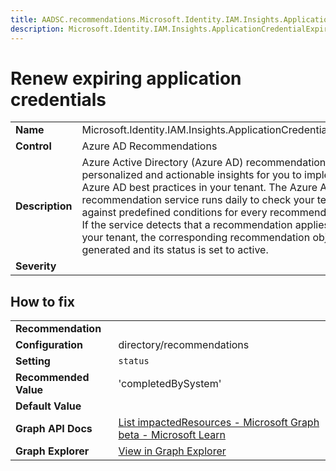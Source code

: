 ```yaml
---
title: AADSC.recommendations.Microsoft.Identity.IAM.Insights.ApplicationCredentialExpiry
description: Microsoft.Identity.IAM.Insights.ApplicationCredentialExpiry - Renew expiring application credentials
---
```


# Renew expiring application credentials



| | |
|-|-|
| **Name** | Microsoft.Identity.IAM.Insights.ApplicationCredentialExpiry |
| **Control** | Azure AD Recommendations |
| **Description** | Azure Active Directory (Azure AD) recommendations are personalized and actionable insights for you to implement Azure AD best practices in your tenant. The Azure AD recommendation service runs daily to check your tenant against predefined conditions for every recommendation. If the service detects that a recommendation applies to your tenant, the corresponding recommendation object is generated and its status is set to active. |
| **Severity** |  |

## How to fix
| | |
|-|-|
| **Recommendation** |  |
| **Configuration** | directory/recommendations |
| **Setting** | `status` |
| **Recommended Value** | 'completedBySystem' |
| **Default Value** |  |
| **Graph API Docs** | [List impactedResources - Microsoft Graph beta - Microsoft Learn](https://learn.microsoft.com/en-us/graph/api/recommendation-list-impactedresources) |
| **Graph Explorer** | [View in Graph Explorer](https://developer.microsoft.com/en-us/graph/graph-explorer?request=directory/recommendations&method=GET&version=beta&GraphUrl=https://graph.microsoft.com) |



